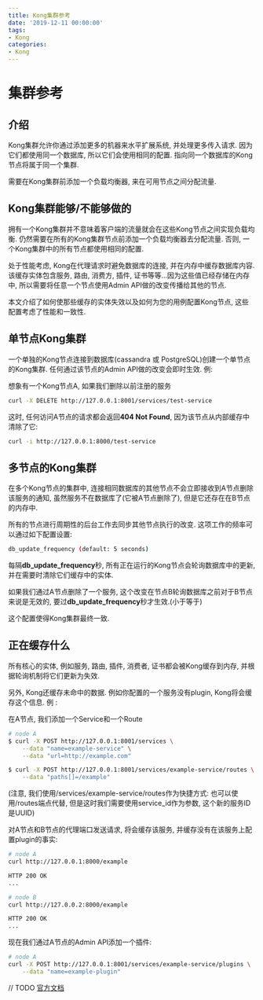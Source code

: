 ```yaml
---
title: Kong集群参考
date: '2019-12-11 00:00:00'
tags:
- Kong
categories:
- Kong
---
```

# 集群参考

## 介绍

Kong集群允许你通过添加更多的机器来水平扩展系统, 并处理更多传入请求. 因为它们都使用同一个数据库, 所以它们会使用相同的配置. 指向同一个数据库的Kong节点将属于同一个集群.

需要在Kong集群前添加一个负载均衡器, 来在可用节点之间分配流量.

## Kong集群能够/不能够做的
拥有一个Kong集群并不意味着客户端的流量就会在这些Kong节点之间实现负载均衡. 仍然需要在所有的Kong集群节点前添加一个负载均衡器去分配流量. 否则, 一个Kong集群中的所有节点都使用相同的配置.

处于性能考虑, Kong在代理请求时避免数据库的连接, 并在内存中缓存数据库内容. 该缓存实体包含服务, 路由, 消费方, 插件, 证书等等...因为这些值已经存储在内存中, 所以需要将任意一个节点使用Admin API做的改变传播给其他的节点.

本文介绍了如何使那些缓存的实体失效以及如何为您的用例配置Kong节点, 这些配置考虑了性能和一致性.

## 单节点Kong集群

一个单独的Kong节点连接到数据库(cassandra 或 PostgreSQL)创建一个单节点的Kong集群. 任何通过该节点的Admin API做的改变会即时生效. 例: 

想象有一个Kong节点A, 如果我们删除以前注册的服务
```bash
curl -X DELETE http://127.0.0.1:8001/services/test-service
```
这时, 任何访问A节点的请求都会返回**404 Not Found**, 因为该节点从内部缓存中清除了它:
```bash
curl -i http://127.0.0.1:8000/test-service
```

## 多节点的Kong集群

在多个Kong节点的集群中, 连接相同数据库的其他节点不会立即接收到A节点删除该服务的通知, 虽然服务不在数据库了(它被A节点删除了), 但是它还存在在B节点的内存中.

所有的节点进行周期性的后台工作去同步其他节点执行的改变. 这项工作的频率可以通过如下配置设置: 

```bash
db_update_frequency (default: 5 seconds)
```

每隔**db_update_frequency**秒, 所有正在运行的Kong节点会轮询数据库中的更新, 并在需要时清除它们缓存中的实体.

如果我们通过A节点删除了一个服务, 这个改变在节点B轮询数据库之前对于B节点来说是无效的, 要过**db_update_frequency**秒才生效.(小于等于)

这个配置使得Kong集群最终一致.

## 正在缓存什么

所有核心的实体, 例如服务, 路由, 插件, 消费者, 证书都会被Kong缓存到内存, 并根据轮询机制将它们更新为失效. 

另外, Kong还缓存未命中的数据. 例如你配置的一个服务没有plugin, Kong将会缓存这个信息. 例 : 

在A节点, 我们添加一个Service和一个Route
```bash
# node A
$ curl -X POST http://127.0.0.1:8001/services \
    --data "name=example-service" \
    --data "url=http://example.com"

$ curl -X POST http://127.0.0.1:8001/services/example-service/routes \
    --data "paths[]=/example"
```

(注意, 我们使用/services/example-service/routes作为快捷方式: 也可以使用/routes端点代替, 但是这时我们需要使用service_id作为参数, 这个新的服务ID是UUID)

对A节点和B节点的代理端口发送请求, 将会缓存该服务, 并缓存没有在该服务上配置plugin的事实: 
```bash
# node A
curl http://127.0.0.1:8000/example

HTTP 200 OK
...
```

```bash
# node B
curl http://127.0.0.2:8000/example

HTTP 200 OK
...
```

现在我们通过A节点的Admin API添加一个插件:
```bash
# node A
curl -X POST http://127.0.0.1:8001/services/example-service/plugins \
    --data "name=example-plugin"
```
// TODO [官方文档](https://docs.konghq.com/1.4.x/clustering/#what-is-being-cached)
